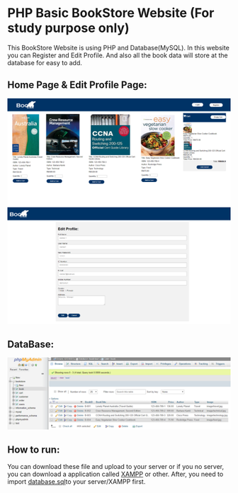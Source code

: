 # PHP Basic BookStore Website (For study purpose only)
This BookStore Website is using PHP and Database(MySQL). In this website you can Register and Edit Profile.
And also all the book data will store at the database for easy to add.

## Home Page & Edit Profile Page:
![HomePage](/homepage.PNG)
![EditProfile](/editprofile.PNG)

## DataBase:
![Database](/db.PNG)

## How to run:
You can download these file and upload to your server or if you no server, you can download a application called
[XAMPP](https://www.apachefriends.org/index.html) or other. After, you need to import [database.sql](https://github.com/weixiong15/PHP_Basic_BookStore_Website/blob/master/bookstore/database.sql)to your server/XAMPP 
first.
